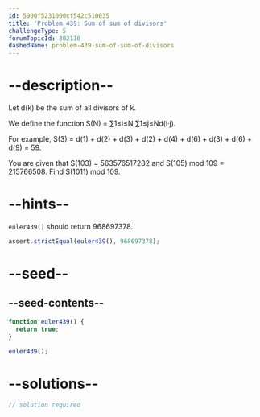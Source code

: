 ```yaml
---
id: 5900f5231000cf542c510035
title: 'Problem 439: Sum of sum of divisors'
challengeType: 5
forumTopicId: 302110
dashedName: problem-439-sum-of-sum-of-divisors
---
```


# --description--

Let d(k) be the sum of all divisors of k.

We define the function S(N) = ∑1≤i≤N ∑1≤j≤Nd(i·j).

For example, S(3) = d(1) + d(2) + d(3) + d(2) + d(4) + d(6) + d(3) + d(6) + d(9) = 59.

You are given that S(103) = 563576517282 and S(105) mod 109 = 215766508. Find S(1011) mod 109.

# --hints--

`euler439()` should return 968697378.

```js
assert.strictEqual(euler439(), 968697378);
```

# --seed--

## --seed-contents--

```js
function euler439() {
  return true;
}

euler439();
```

# --solutions--

```js
// solution required
```
